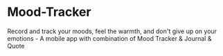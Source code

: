 # Mood-Tracker
Record and track your moods, feel the warmth, and don't give up on your emotions - A mobile app with combination of Mood Tracker & Journal & Quote
